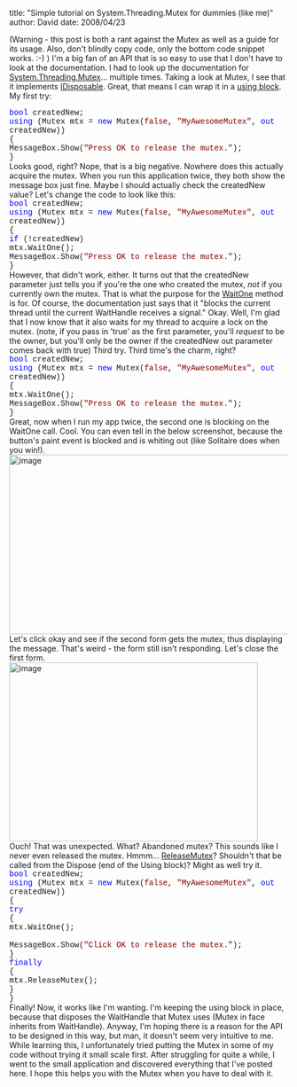 
title: "Simple tutorial on System.Threading.Mutex for dummies (like me)"
author: David
date: 2008/04/23

(Warning - this post is both a rant against the Mutex as well as a guide for its usage. Also, don't blindly copy code, only the bottom code snippet works. :-) ) 
I'm a big fan of an API that is so easy to use that I don't have to look at the documentation. 
I had to look up the documentation for [System.Threading.Mutex](http://msdn2.microsoft.com/en-us/library/system.threading.mutex.aspx)... multiple times. 
Taking a look at Mutex, I see that it implements [IDisposable](http://msdn2.microsoft.com/en-us/library/system.idisposable.aspx). Great, that means I can wrap it in a [using block](http://msdn2.microsoft.com/en-us/library/yh598w02(VS.80).aspx). 
My first try: <div style="font-family: courier new">
<span style="color: blue">bool</span> createdNew; <br><span style="color: blue">using</span> (Mutex mtx = <span style="color: blue">new</span> Mutex(<span style="color: maroon">false</span>, <span style="color: maroon">"MyAwesomeMutex"</span>, <span style="color: blue">out</span> createdNew)) <br>{ <br>    MessageBox.Show(<span style="color: maroon">"Press OK to release the mutex."</span>); <br>} </div> 
Looks good, right? Nope, that is a big negative. Nowhere does this actually acquire the mutex. When you run this application twice, they both show the message box just fine. Maybe I should actually check the createdNew value? 
Let's change the code to look like this: <div style="font-family: courier new">
<span style="color: blue">bool</span> createdNew; <br><span style="color: blue">using</span> (Mutex mtx = <span style="color: blue">new</span> Mutex(<span style="color: maroon">false</span>, <span style="color: maroon">"MyAwesomeMutex"</span>, <span style="color: blue">out</span> createdNew)) <br>{ <br><span style="color: blue">if</span> (!createdNew) <br>        mtx.WaitOne(); <br>    MessageBox.Show(<span style="color: maroon">"Press OK to release the mutex."</span>); <br>}</div> 
However, that didn't work, either. It turns out that the createdNew parameter just tells you if you're the one who created the mutex, <em>not</em> if you currently own the mutex. That is what the purpose for the [WaitOne](http://msdn2.microsoft.com/en-us/library/system.threading.mutex.waitone.aspx) method is for. Of course, the documentation just says that it "blocks the current thread until the current WaitHandle receives a signal." Okay. Well, I'm glad that I now know that it also waits for my thread to acquire a lock on the mutex. (note, if you pass in 'true' as the first parameter, you'll <em>request</em> to be the owner, but you'll only be the owner if the createdNew out parameter comes back with true) 
Third try. Third time's the charm, right? <div style="font-family: courier new">
<span style="color: blue">bool</span> createdNew; <br><span style="color: blue">using</span> (Mutex mtx = <span style="color: blue">new</span> Mutex(<span style="color: maroon">false</span>, <span style="color: maroon">"MyAwesomeMutex"</span>, <span style="color: blue">out</span> createdNew)) <br>{ <br>    mtx.WaitOne(); <br>    MessageBox.Show(<span style="color: maroon">"Press OK to release the mutex."</span>); <br>}</div> 
Great, now when I run my app twice, the second one is blocking on the WaitOne call. Cool. You can even tell in the below screenshot, because the button's paint event is blocked and is whiting out (like Solitaire does when you win!). 
[<img style="border-right: 0px; border-top: 0px; border-left: 0px; border-bottom: 0px" height="324" alt="image" src="http://www.mohundro.com/blog/content/binary/WindowsLiveWriter/SimpletutorialonSy.Mutexfordummieslikeme_DE3C/image_thumb_2.png" width="625" border="0">](http://www.mohundro.com/blog/content/binary/WindowsLiveWriter/SimpletutorialonSy.Mutexfordummieslikeme_DE3C/image_6.png)  
Let's click okay and see if the second form gets the mutex, thus displaying the message. That's weird - the form still isn't responding. Let's close the first form. 
[<img style="border-right: 0px; border-top: 0px; border-left: 0px; border-bottom: 0px" height="323" alt="image" src="http://www.mohundro.com/blog/content/binary/WindowsLiveWriter/SimpletutorialonSy.Mutexfordummieslikeme_DE3C/image_thumb_3.png" width="448" border="0">](http://www.mohundro.com/blog/content/binary/WindowsLiveWriter/SimpletutorialonSy.Mutexfordummieslikeme_DE3C/image_8.png)  
Ouch! That was unexpected. What? Abandoned mutex? This sounds like I never even released the mutex. Hmmm... [ReleaseMutex](http://msdn2.microsoft.com/en-us/library/system.threading.mutex.releasemutex.aspx)? Shouldn't that be called from the Dispose (end of the Using block)? Might as well try it. <div style="font-family: courier new">
<span style="color: blue">bool</span> createdNew; <br><span style="color: blue">using</span> (Mutex mtx = <span style="color: blue">new</span> Mutex(<span style="color: maroon">false</span>, <span style="color: maroon">"MyAwesomeMutex"</span>, <span style="color: blue">out</span> createdNew)) <br>{ <br><span style="color: blue">try</span> <br>    { <br>        mtx.WaitOne(); <br><br>        MessageBox.Show(<span style="color: maroon">"Click OK to release the mutex."</span>); <br>    } <br><span style="color: blue">finally</span> <br>    { <br>        mtx.ReleaseMutex(); <br>    } <br>}</div> 
Finally! Now, it works like I'm wanting. I'm keeping the using block in place, because that disposes the WaitHandle that Mutex uses (Mutex in face inherits from WaitHandle). 
Anyway, I'm hoping there is a reason for the API to be designed in this way, but man, it doesn't seem very intuitive to me. 
While learning this, I unfortunately tried putting the Mutex in some of my code without trying it small scale first. After struggling for quite a while, I went to the small application and discovered everything that I've posted here. I hope this helps you with the Mutex when you have to deal with it.
